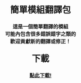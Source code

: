 <h1 align="center" style="margin-top: 0px;">
  簡單模組翻譯包
</h1>

<h3 align="center">
  <p>
    這是一個簡單翻譯的模組 </br>
    可能內包含很多錯誤錯字之類的 </br>
    歡迎貢獻新的翻譯或修正！
  </p>
<h3>

<h1 align="center" style="margin-top: 0px;">
  下載
</h1>
  
<h3 align="center">
  <a href="https://github.com/xMikux/TranslateModPack/releases/tag/latest">
    <p>點此下載!</p>
  </a>
</h3>